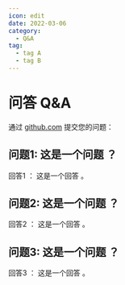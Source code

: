 ```yaml
---
icon: edit
date: 2022-03-06
category:
  - Q&A
tag:
  - tag A
  - tag B
---
```


# 问答 Q&A

通过 [github.com](https://github.com/WrapPub/WrapPubWeb/discussions/categories/q-a) 提交您的问题：

## 问题1: 这是一个问题 ？
回答1 ： 这是一个回答 。

## 问题2: 这是一个问题 ？
回答2 ： 这是一个回答 。

## 问题3: 这是一个问题 ？
回答3 ： 这是一个回答 。